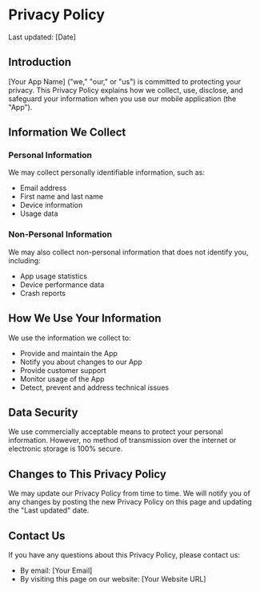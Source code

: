 # Privacy Policy

Last updated: [Date]

## Introduction

[Your App Name] ("we," "our," or "us") is committed to protecting your privacy. This Privacy Policy explains how we collect, use, disclose, and safeguard your information when you use our mobile application (the "App").

## Information We Collect

### Personal Information
We may collect personally identifiable information, such as:
- Email address
- First name and last name
- Device information
- Usage data

### Non-Personal Information
We may also collect non-personal information that does not identify you, including:
- App usage statistics
- Device performance data
- Crash reports

## How We Use Your Information

We use the information we collect to:
- Provide and maintain the App
- Notify you about changes to our App
- Provide customer support
- Monitor usage of the App
- Detect, prevent and address technical issues

## Data Security

We use commercially acceptable means to protect your personal information. However, no method of transmission over the internet or electronic storage is 100% secure.

## Changes to This Privacy Policy

We may update our Privacy Policy from time to time. We will notify you of any changes by posting the new Privacy Policy on this page and updating the "Last updated" date.

## Contact Us

If you have any questions about this Privacy Policy, please contact us:
- By email: [Your Email]
- By visiting this page on our website: [Your Website URL]
